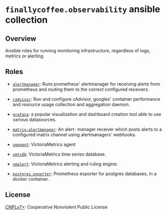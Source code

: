 # `finallycoffee.observability` ansible collection

## Overview

Ansible roles for running monitoring infrastructure, regardless of logs,
metrics or alerting.

## Roles

- [`alertmanager`](roles/alertmanager/README.md): Runs prometheus'
  alertmanager for receiving alerts from prometheus and routing them
  to the correct configured receivers.

- [`cadvisor`](roles/cadvisor/README.md): Run and configure cAdvisor, googles'
  container performance and resource usage collection and aggregation daemon.

- [`grafana`](roles/grafana/README.md): a popular visualization and
  dashboard creation tool able to use various datasources.

- [`matrix-alertmanager`](roles/matrix-alertmanager/README.md): An alert-
  manager receiver which posts alerts to a configured matrix channel
  using alertmanagers' webhooks.

- [`vmagent`](roles/vmagent/README.md): VictoriaMetrics agent

- [`vmtsdb`](roles/vmtsdb/README.md): VictoriaMetrics time series database.

- [`vmalert`](roles/vmalert/README.md): VictoriaMetrics alerting and
  ruling engine.

- [`postgres_exporter`](roles/postgres_exporter/README.md): Prometheus
  exporter for postgres databases, in a docker container.

## License

[CNPLv7+](LICENSE.md): Cooperative Nonviolent Public License
